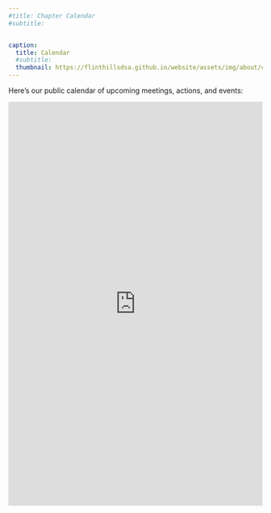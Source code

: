 ```yaml
---
#title: Chapter Calendar
#subtitle: 


caption:
  title: Calendar
  #subtitle: 
  thumbnail: https://flinthillsdsa.github.io/website/assets/img/about/calendar.png
---
```




Here’s our public calendar of upcoming meetings, actions, and events:

<iframe
  src="https://calendar.google.com/calendar/embed?src=qv9emdlk7u8ghn6p5d3rlm1peapn1t9j@import.calendar.google.com&ctz=America/Chicago"
  style="border: 0"
  width="100%"
  height="800"
  frameborder="0"
  scrolling="no">
</iframe>
